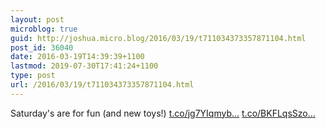 ```yaml
---
layout: post
microblog: true
guid: http://joshua.micro.blog/2016/03/19/t711034373357871104.html
post_id: 36040
date: 2016-03-19T14:39:39+1100
lastmod: 2019-07-30T17:41:24+1100
type: post
url: /2016/03/19/t711034373357871104.html
---
```

Saturday's are for fun (and new toys!) [t.co/jg7YIqmyb...](https://t.co/jg7YIqmyby) [t.co/BKFLqsSzo...](https://t.co/BKFLqsSzoU)
